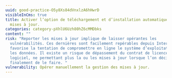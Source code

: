 ```yaml
---
uuid: good-practice-O5y8Xs84dVnxlzA6hHwrD
visibleInCms: true
title: Activer l’option de téléchargement et d’installation automatique des
  mises à jour.
categories: category-pXhlU6Uzh80hZ6cMMDbks
content: ""
risk: "Reporter les mises à jour implique de laisser opérantes les
  vulnérabilités. Ces dernières sont facilement repérables depuis Internet et
  favorise la tentation de compromettre en ligne le système d’exploitation et
  les données. Il existe un risque de dépassement du contrat de licence du
  logiciel, ne permettant plus la ou les mises à jour lorsque l’on décide
  finalement de le faire. "
vulnerability: Opérer manuellement la gestion des mises à jour.
---
```

